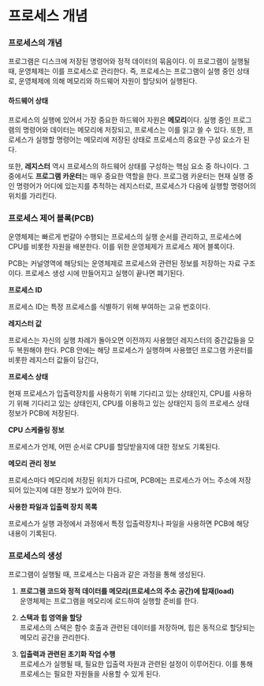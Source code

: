 # 프로세스 개념

### 프로세스의 개념
프로그램은 디스크에 저장된 명령어와 정적 데이터의 묶음이다. 이 프로그램이 실행될 때, 운영체제는 이를 프로세스로 관리한다. 즉, 프로세스는 프로그램이 실행 중인 상태로, 운영체제에 의해 메모리와 하드웨어 자원이 할당되어 실행된다.

#### 하드웨어 상태
프로세스의 실행에 있어서 가장 중요한 하드웨어 자원은 **메모리**이다. 실행 중인 프로그램의 명령어와 데이터는 메모리에 저장되고, 프로세스는 이를 읽고 쓸 수 있다. 또한, 프로세스가 실행할 명령어는 메모리에 저장된 상태로 프로세스의 중요한 구성 요소가 된다.

또한, **레지스터** 역시 프로세스의 하드웨어 상태를 구성하는 핵심 요소 중 하나이다. 그 중에서도 **프로그램 카운터**는 매우 중요한 역할을 한다. 프로그램 카운터는 현재 실행 중인 명령어가 어디에 있는지를 추적하는 레지스터로, 프로세스가 다음에 실행할 명령어의 위치를 가리킨다.

### 프로세스 제어 블록(PCB)
운영체제는 빠르게 번갈아 수행되는 프로세스의 실행 순서를 관리하고, 프로세스에 CPU를 비롯한 자원을 배분한다. 이를 위한 운영체제가 프로세스 제어 블록이다. 

PCB는 커널영역에 해당되는 운영체제로 프로세스와 관련된 정보를 저장하는 자료 구조이다. 프로세스 생성 시에 만들어지고 실행이 끝나면 폐기된다.

**프로세스 ID**

프로세스 ID는 특정 프로세스를 식별하기 위해 부여하는 고유 번호이다. 

**레지스터 값**

프로세스는 자신의 실행 차례가 돌아오면 이전까지 사용했던 레지스터의 중간값들을 모두 복원해야 한다. PCB 안에는 해당 프로세스가 실행하며 사용했던 프로그램 카운터를 비롯한 레지스터 값들이 담긴다,

**프로세스 상태**

현재 프로세스가 입출력장치를 사용하기 위해 기다리고 있는 상태인지, CPU를 사용하기 위해 기다리고 있는 상태인지, CPU를 이용하고 있는 상태인지 등의 프로세스 상태 정보가 PCB에 저장된다.

**CPU 스케줄링 정보**

프로세스가 언제, 어떤 순서로 CPU를 할당받을지에 대한 정보도 기록된다.

**메모리 관리 정보**

프로세스마다 메모리에 저장된 위치가 다르며, PCB에는 프로세스가 어느 주소에 저장되어 있는지에 대한 정보가 있어야 한다.

**사용한 파일과 입출력 장치 목록**

프로세스가 실행 과정에서 과정에서 특정 입출력장치나 파일을 사용하면 PCB에 해당 내용이 기록된다.

### 프로세스의 생성
프로그램이 실행될 때, 프로세스는 다음과 같은 과정을 통해 생성된다.

1. **프로그램 코드와 정적 데이터를 메모리(프로세스의 주소 공간)에 탑재(load)**  
   운영체제는 프로그램을 메모리에 로드하여 실행할 준비를 한다.
   
2. **스택과 힙 영역을 할당**  
   프로세스의 스택은 함수 호출과 관련된 데이터를 저장하며, 힙은 동적으로 할당되는 메모리 공간을 관리한다.
   
3. **입출력과 관련된 초기화 작업 수행**  
   프로세스가 실행될 때, 필요한 입출력 자원과 관련된 설정이 이루어진다. 이를 통해 프로세스는 필요한 자원들을 사용할 수 있게 된다.
